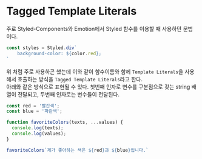 # Tagged Template Literals
주로 Styled-Components와 Emotion에서 Styled 함수를 이용할 때 사용하던 문법이다.

```javascript
const styles = Styled.div`
    background-color: ${color.red};
`
```
위 처럼 주로 사용하곤 했는데 이와 같이 함수이름와 함께 `Template Literals`을 사용해서 호출하는 방식을 `Tagged Template Literals`라고 한다.
<br/>
아래와 같은 방식으로 표현될 수 있다. 첫번째 인자로 변수를 구분점으로 갖는 string 배열이 전달되고, 두번째 인자로는 변수들이 전달된다.
```javascript
const red = '빨간색';
const blue = '파란색';

function favoriteColors(texts, ...values) {
  console.log(texts);
  console.log(values);
}

favoriteColors`제가 좋아하는 색은 ${red}과 ${blue}입니다.`
```
